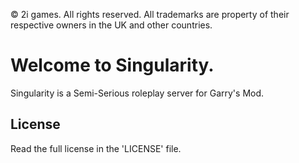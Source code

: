 © 2i games. All rights reserved. All trademarks are property of their respective owners in the UK and other countries.

# Welcome to Singularity.
Singularity is a Semi-Serious roleplay server for Garry's Mod.

## License
Read the full license in the 'LICENSE' file.
